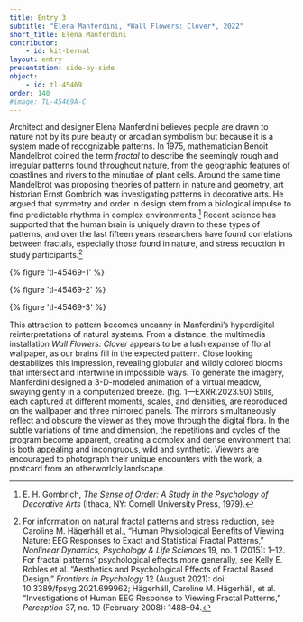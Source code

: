 ```yaml
---
title: Entry 3
subtitle: "Elena Manferdini, *Wall Flowers: Clover*, 2022"
short_title: Elena Manferdini
contributor:
    - id: kit-bernal
layout: entry
presentation: side-by-side
object:
    - id: tl-45469
order: 140
#image: TL-45469A-C
---
```


Architect and designer Elena Manferdini believes people are drawn to nature not by its pure beauty or arcadian symbolism but because it is a system made of recognizable patterns. In 1975, mathematician Benoit Mandelbrot coined the term *fractal* to describe the seemingly rough and irregular patterns found throughout nature, from the geographic features of coastlines and rivers to the minutiae of plant cells. Around the same time Mandelbrot was proposing theories of pattern in nature and geometry, art historian Ernst Gombrich was investigating patterns in decorative arts. He argued that symmetry and order in design stem from a biological impulse to find predictable rhythms in complex environments.[^1] Recent science has supported that the human brain is uniquely drawn to these types of patterns, and over the last fifteen years researchers have found correlations between fractals, especially those found in nature, and stress reduction in study participants.[^2]

{% figure 'tl-45469-1' %}

{% figure 'tl-45469-2' %}

{% figure 'tl-45469-3' %}


This attraction to pattern becomes uncanny in Manferdini’s hyperdigital reinterpretations of natural systems. From a distance, the multimedia installation *Wall Flowers: Clover* appears to be a lush expanse of floral wallpaper, as our brains fill in the expected pattern. Close looking destabilizes this impression, revealing globular and wildly colored blooms that intersect and intertwine in impossible ways. To generate the imagery, Manferdini designed a 3-D-modeled animation of a virtual meadow, swaying gently in a computerized breeze. (fig. 1—EXRR.2023.90) Stills, each captured at different moments, scales, and densities, are reproduced on the wallpaper and three mirrored panels. The mirrors simultaneously reflect and obscure the viewer as they move through the digital flora. In the subtle variations of time and dimension, the repetitions and cycles of the program become apparent, creating a complex and dense environment that is both appealing and incongruous, wild and synthetic. Viewers are encouraged to photograph their unique encounters with the work, a postcard from an otherworldly landscape.


[^1]: E. H. Gombrich, *The Sense of Order: A Study in the Psychology of Decorative Arts* (Ithaca, NY: Cornell University Press, 1979).

[^2]: For information on natural fractal patterns and stress reduction, see Caroline M. Hägerhäll et al., “Human Physiological Benefits of Viewing Nature: EEG Responses to Exact and Statistical Fractal Patterns,” *Nonlinear Dynamics, Psychology & Life Science*s 19, no. 1 (2015): 1–12. For fractal patterns’ psychological effects more generally, see Kelly E. Robles et al. “Aesthetics and Psychological Effects of Fractal Based Design,” *Frontiers in Psychology* 12 (August 2021): doi: 10.3389/fpsyg.2021.699962; Hägerhäll, Caroline M. Hägerhäll, et al. “Investigations of Human EEG Response to Viewing Fractal Patterns,” *Perception* 37, no. 10 (February 2008): 1488–94.

